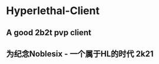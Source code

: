 # Hyperlethal-Client
A good 2b2t pvp client
-----------------------------------------------------------
为纪念Noblesix - 一个属于HL的时代 2k21
-----------------------------------------------------------
